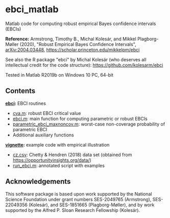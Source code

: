 # ebci_matlab

Matlab code for computing robust empirical Bayes confidence intervals (EBCIs)

**Reference:**
Armstrong, Timothy B., Michal Kolesár, and Mikkel Plagborg-Møller (2020), "Robust Empirical Bayes Confidence Intervals", [arXiv:2004.03448](https://arxiv.org/abs/2004.03448), https://scholar.princeton.edu/mikkelpm/ebci

See also the R package "ebci" by Michal Kolesár (who deserves all intellectual credit for the code structure): https://github.com/kolesarm/ebci

Tested in Matlab R2019b on Windows 10 PC, 64-bit

## Contents

**[ebci](ebci):** EBCI routines
- [cva.m](ebci/cva.m): robust EBCI critical value
- [ebci.m](ebci/ebci.m): main function for computing parametric or robust EBCIs
- [parametric_ebci_maxnoncov.m](ebci/parametric_ebci_maxnoncov.m): worst-case non-coverage probability of parametric EBCI
- Additional auxiliary functions

**[vignette](ebci):** example code with empirical illustration
- [cz.csv](vignette/cz.csv): Chetty & Hendren (2018) data set (obtained from https://opportunityinsights.org/data/)
- [run_ebci.m](vignette/run_ebci.m): annotated script with examples

## Acknowledgements

This software package is based upon work supported by the National Science Foundation under grant numbers SES-2049765 (Armstrong), SES-22049356 (Kolesár), and SES-1851665 (Plagborg-Møller), and by work supported by the Alfred P. Sloan Research Fellowship (Kolesár).